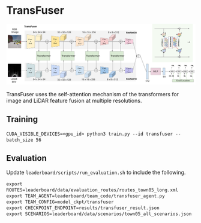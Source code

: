 # TransFuser

<p align="center"> <img src="assets/model.svg"> </p>

TransFuser uses the self-attention mechanism of the transformers for image and LiDAR feature fusion at multiple resolutions.

## Training
```Shell
CUDA_VISIBLE_DEVICES=<gpu_id> python3 train.py --id transfuser --batch_size 56
```

## Evaluation
Update ```leaderboard/scripts/run_evaluation.sh``` to include the following.
```
export ROUTES=leaderboard/data/evaluation_routes/routes_town05_long.xml
export TEAM_AGENT=leaderboard/team_code/transfuser_agent.py
export TEAM_CONFIG=model_ckpt/transfuser
export CHECKPOINT_ENDPOINT=results/transfuser_result.json
export SCENARIOS=leaderboard/data/scenarios/town05_all_scenarios.json
```
